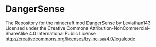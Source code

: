 # DangerSense
The Repository for the minecraft mod DangerSense by Leviathan143
Licensed under the Creative Commons Attribution-NonCommercial-ShareAlike 4.0 International Public License
http://creativecommons.org/licenses/by-nc-sa/4.0/legalcode
